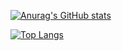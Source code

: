 [![Anurag's GitHub stats](https://github-readme-stats.vercel.app/api?username=z1zhang)](https://github.com/anuraghazra/github-readme-stats)

[![Top Langs](https://github-readme-stats.vercel.app/api/top-langs/?username=z1zhang)](https://github.com/anuraghazra/github-readme-stats)

